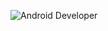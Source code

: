 ![Android Developer](https://capsule-render.vercel.app/api?type=waving&color=0:00b4d8,100:48cae4&height=200&text=Customer-Centric%20Developer&fontSize=35&desc=Empathy%20and%20Technology%20for%20Better%20Customer%20Experience&descAlign=50&descAlignY=70&fontColor=ffffff)
